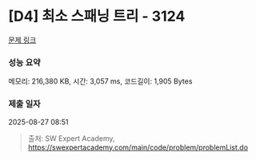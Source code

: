 # [D4] 최소 스패닝 트리 - 3124 

[문제 링크](https://swexpertacademy.com/main/code/problem/problemDetail.do?contestProbId=AV_mSnmKUckDFAWb) 

### 성능 요약

메모리: 216,380 KB, 시간: 3,057 ms, 코드길이: 1,905 Bytes

### 제출 일자

2025-08-27 08:51



> 출처: SW Expert Academy, https://swexpertacademy.com/main/code/problem/problemList.do